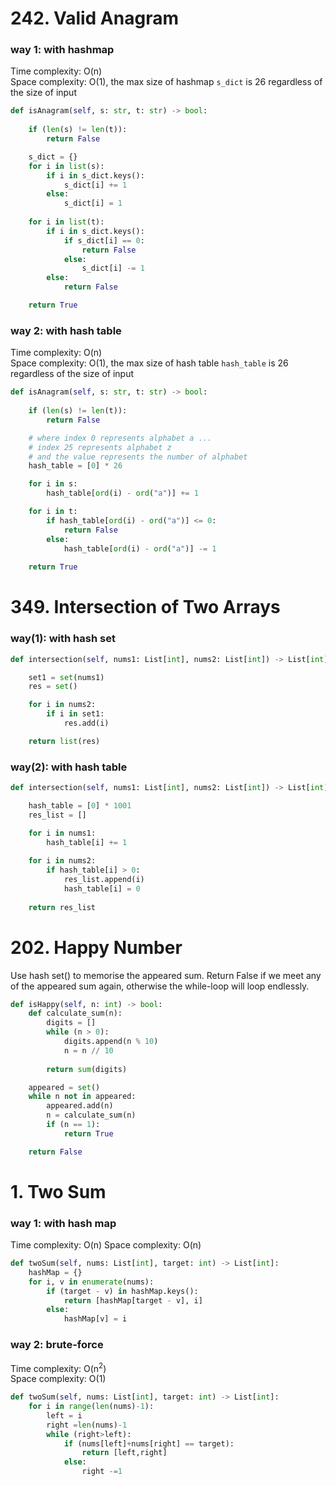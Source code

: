 # 242. Valid Anagram

### way 1: with hashmap
Time complexity: O(n)\
Space complexity: O(1), the max size of hashmap `s_dict` is 26 regardless of the size of input
```PYTHON
def isAnagram(self, s: str, t: str) -> bool:
    
    if (len(s) != len(t)):
        return False

    s_dict = {} 
    for i in list(s):
        if i in s_dict.keys():
            s_dict[i] += 1
        else:
            s_dict[i] = 1
    
    for i in list(t):
        if i in s_dict.keys():
            if s_dict[i] == 0:
                return False
            else:
                s_dict[i] -= 1
        else:
            return False

    return True 
```
### way 2: with hash table
Time complexity: O(n)\
Space complexity: O(1), the max size of hash table `hash_table` is 26 regardless of the size of input
```PYTHON
def isAnagram(self, s: str, t: str) -> bool:
        
    if (len(s) != len(t)):
        return False

    # where index 0 represents alphabet a ...
    # index 25 represents alphabet z
    # and the value represents the number of alphabet
    hash_table = [0] * 26

    for i in s:
        hash_table[ord(i) - ord("a")] += 1 

    for i in t:
        if hash_table[ord(i) - ord("a")] <= 0:
            return False
        else:
            hash_table[ord(i) - ord("a")] -= 1
        
    return True
```

# 349. Intersection of Two Arrays

### way(1): with hash set
```PYTHON
def intersection(self, nums1: List[int], nums2: List[int]) -> List[int]:

    set1 = set(nums1)
    res = set()

    for i in nums2:
        if i in set1:
            res.add(i)

    return list(res)
```
### way(2): with hash table
```PYTHON
def intersection(self, nums1: List[int], nums2: List[int]) -> List[int]:

    hash_table = [0] * 1001
    res_list = []

    for i in nums1:
        hash_table[i] += 1
    
    for i in nums2:
        if hash_table[i] > 0:
            res_list.append(i)
            hash_table[i] = 0
        
    return res_list
```

# 202. Happy Number
Use hash set() to memorise the appeared sum. Return False if we meet any of the appeared sum again, otherwise the while-loop will loop endlessly.
```PYTHON
def isHappy(self, n: int) -> bool:
    def calculate_sum(n):
        digits = []
        while (n > 0):
            digits.append(n % 10)
            n = n // 10 
        
        return sum(digits)

    appeared = set()
    while n not in appeared:
        appeared.add(n)
        n = calculate_sum(n)
        if (n == 1):
            return True

    return False
```

# 1. Two Sum
### way 1: with hash map
Time complexity: O(n)
Space complexity: O(n)
```PYTHON
def twoSum(self, nums: List[int], target: int) -> List[int]:
    hashMap = {}
    for i, v in enumerate(nums):
        if (target - v) in hashMap.keys():
            return [hashMap[target - v], i]
        else:
            hashMap[v] = i
```
### way 2: brute-force
Time complexity: O(n<sup>2</sup>)\
Space complexity: O(1)
```PYTHON
def twoSum(self, nums: List[int], target: int) -> List[int]:
    for i in range(len(nums)-1):
        left = i
        right =len(nums)-1
        while (right>left):
            if (nums[left]+nums[right] == target):
                return [left,right]
            else:
                right -=1
```
